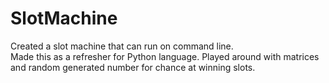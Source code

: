 # SlotMachine
Created a slot machine that can run on command line.<br />
Made this as a refresher for Python language. Played around with matrices and random generated number for chance at winning slots.
